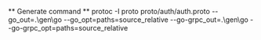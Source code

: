 ** Generate command **
protoc -I proto proto/auth/auth.proto --go_out=.\gen\go --go_opt=paths=source_relative --go-grpc_out=.\gen\go --go-grpc_opt=paths=source_relative